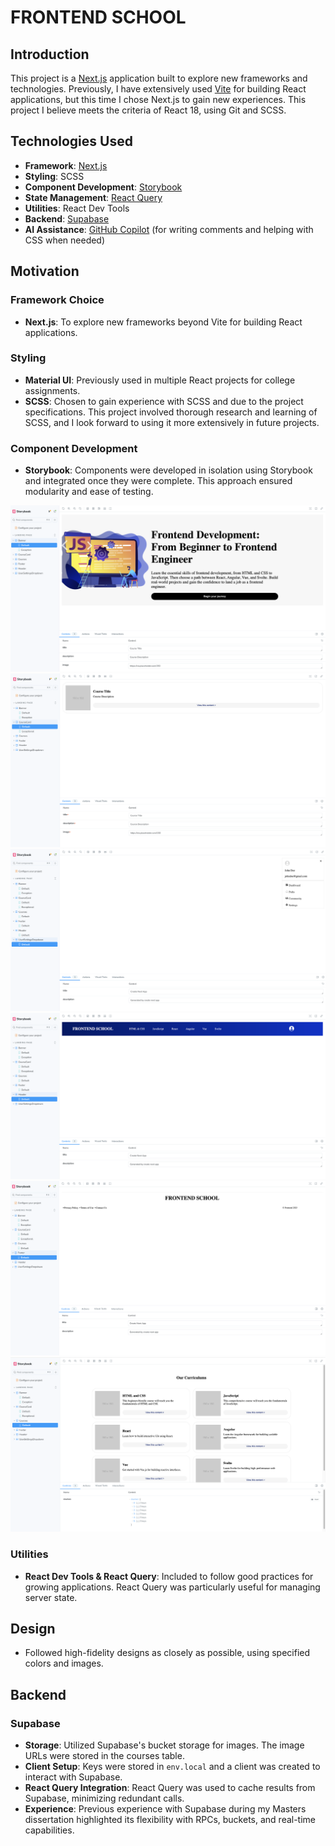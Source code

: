 # FRONTEND SCHOOL

## Introduction

This project is a [Next.js](https://nextjs.org/) application built to explore new frameworks and technologies. Previously, I have extensively used [Vite](https://vitejs.dev/) for building React applications, but this time I chose Next.js to gain new experiences. This project I believe meets the criteria of React 18, using Git and SCSS.

## Technologies Used

- **Framework**: [Next.js](https://nextjs.org/)
- **Styling**: SCSS
- **Component Development**: [Storybook](https://storybook.js.org/)
- **State Management**: [React Query](https://react-query.tanstack.com/)
- **Utilities**: React Dev Tools
- **Backend**: [Supabase](https://supabase.io/)
- **AI Assistance**: [GitHub Copilot](https://github.com/features/copilot) (for writing comments and helping with CSS when needed)

## Motivation

### Framework Choice
- **Next.js**: To explore new frameworks beyond Vite for building React applications.

### Styling
- **Material UI**: Previously used in multiple React projects for college assignments.
- **SCSS**: Chosen to gain experience with SCSS and due to the project specifications. This project involved thorough research and learning of SCSS, and I look forward to using it more extensively in future projects.

### Component Development
- **Storybook**: Components were developed in isolation using Storybook and integrated once they were complete. This approach ensured modularity and ease of testing.

![Storybook 1](./stb1.png)
![Storybook 2](./stb2.png)
![Storybook 3](./stb3.png)
![Storybook 4](./stb4.png)
![Storybook 5](./stb5.png)
![Storybook 6](./stb6.png)

### Utilities
- **React Dev Tools & React Query**: Included to follow good practices for growing applications. React Query was particularly useful for managing server state.

## Design
- Followed high-fidelity designs as closely as possible, using specified colors and images.

## Backend

### Supabase
- **Storage**: Utilized Supabase's bucket storage for images. The image URLs were stored in the courses table.
- **Client Setup**: Keys were stored in `env.local` and a client was created to interact with Supabase.
- **React Query Integration**: React Query was used to cache results from Supabase, minimizing redundant calls.
- **Experience**: Previous experience with Supabase during my Masters dissertation highlighted its flexibility with RPCs, buckets, and real-time capabilities.